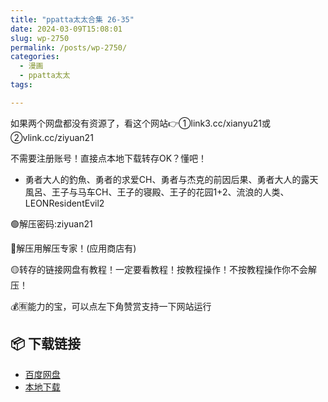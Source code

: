 ```yaml
---
title: "ppatta太太合集 26-35"
date: 2024-03-09T15:08:01
slug: wp-2750
permalink: /posts/wp-2750/
categories:
  - 漫画
  - ppatta太太
tags:

---
```


如果两个网盘都没有资源了，看这个网站👉①link3.cc/xianyu21或②vlink.cc/ziyuan21

不需要注册账号！直接点本地下载转存OK？懂吧！

*   勇者大人的釣魚、勇者的求爱CH、勇者与杰克的前因后果、勇者大人的露天風呂、王子与马车CH、王子的寝殿、王子的花园1+2、流浪的人类、LEONResidentEvil2

🟢解压密码:ziyuan21

🔵解压用解压专家！(应用商店有)

🟡转存的链接网盘有教程！一定要看教程！按教程操作！不按教程操作你不会解压！

💰🈶能力的宝，可以点左下角赞赏支持一下网站运行

## 📦 下载链接
- [百度网盘](https://blziyuan21.com/pay-download/2750?key=9dbc0d3ae0&down_id=0)
- [本地下载](https://blziyuan21.com/pay-download/2750?key=9dbc0d3ae0&down_id=1)

